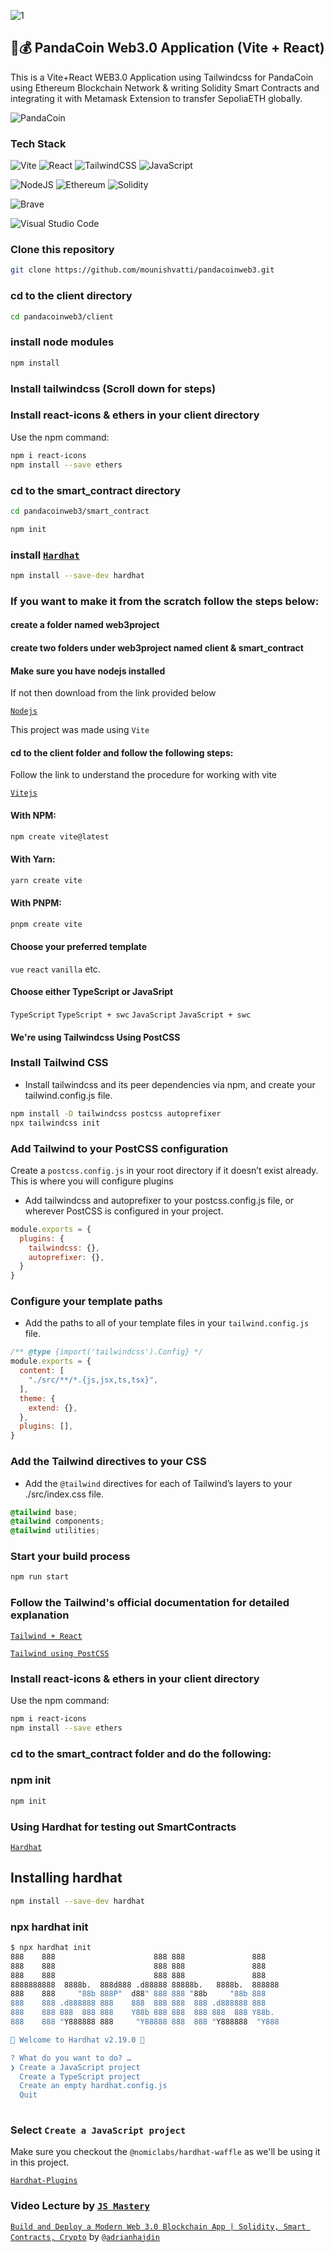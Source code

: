 ![1](https://github.com/mounishvatti/pandacoinweb3/assets/76279858/34fa4cd1-35a1-4bf3-93b0-8082faa6308f)

## 🐼💰 PandaCoin Web3.0 Application (Vite + React)

This is a Vite+React WEB3.0 Application using Tailwindcss for PandaCoin using Ethereum Blockchain Network &amp; writing Solidity Smart Contracts and integrating it with Metamask Extension to transfer SepoliaETH globally.

![PandaCoin](client/src/assets/website.png)

### Tech Stack

![Vite](https://img.shields.io/badge/vite-%23646CFF.svg?style=for-the-badge&logo=vite&logoColor=white) ![React](https://img.shields.io/badge/react-%2320232a.svg?style=for-the-badge&logo=react&logoColor=%2361DAFB) ![TailwindCSS](https://img.shields.io/badge/tailwindcss-%2338B2AC.svg?style=for-the-badge&logo=tailwind-css&logoColor=white) ![JavaScript](https://img.shields.io/badge/javascript-%23323330.svg?style=for-the-badge&logo=javascript&logoColor=%23F7DF1E)

![NodeJS](https://img.shields.io/badge/node.js-6DA55F?style=for-the-badge&logo=node.js&logoColor=white) ![Ethereum](https://img.shields.io/badge/Ethereum-3C3C3D?style=for-the-badge&logo=Ethereum&logoColor=white) ![Solidity](https://img.shields.io/badge/Solidity-%23363636.svg?style=for-the-badge&logo=solidity&logoColor=white) 

![Brave](https://img.shields.io/badge/Brave-FB542B?style=for-the-badge&logo=Brave&logoColor=white)

![Visual Studio Code](https://img.shields.io/badge/Visual%20Studio%20Code-0078d7.svg?style=for-the-badge&logo=visual-studio-code&logoColor=white)

### Clone this repository

```bash
git clone https://github.com/mounishvatti/pandacoinweb3.git
```

### cd to the client directory

```bash
cd pandacoinweb3/client
```
### install node modules

```bash
npm install
```

### Install tailwindcss (Scroll down for steps)

### Install react-icons & ethers in your client directory 

Use the npm command:

```bash
npm i react-icons
npm install --save ethers
``` 

### cd to the smart_contract directory

```bash
cd pandacoinweb3/smart_contract
```

```bash
npm init
```

### install [`Hardhat`](https://hardhat.org/hardhat-runner/docs/getting-started)

```bash
npm install --save-dev hardhat
```

### If you want to make it from the scratch follow the steps below:

#### create a folder named web3project

#### create two folders under web3project named client & smart_contract

#### Make sure you have nodejs installed
If not then download from the link provided below

[`Nodejs`](https://nodejs.org/en/download/)

This project was made using `Vite`

#### cd to the client folder and follow the following steps:

Follow the link to understand the procedure for working with vite

[`Vitejs`](https://vitejs.dev/guide/)

#### With NPM:

```bash
npm create vite@latest
```

#### With Yarn:

```bash
yarn create vite
```

#### With PNPM:
```bash
pnpm create vite
```

#### Choose your preferred template

`vue` `react` `vanilla` etc.

#### Choose either TypeScript or JavaSript

`TypeScript`
`TypeScript + swc`
`JavaScript`
`JavaScript + swc`

#### We're using Tailwindcss Using PostCSS

### Install Tailwind CSS

- Install tailwindcss and its peer dependencies via npm, and create your tailwind.config.js file.

```bash
npm install -D tailwindcss postcss autoprefixer
npx tailwindcss init
```

### Add Tailwind to your PostCSS configuration
Create a `postcss.config.js` in your root directory if it doesn’t exist already. This is where you will configure plugins
- Add tailwindcss and autoprefixer to your postcss.config.js file, or wherever PostCSS is configured in your project.

```js
module.exports = {
  plugins: {
    tailwindcss: {},
    autoprefixer: {},
  }
}
```
### Configure your template paths

- Add the paths to all of your template files in your `tailwind.config.js` file.

```js
/** @type {import('tailwindcss').Config} */
module.exports = {
  content: [
    "./src/**/*.{js,jsx,ts,tsx}",
  ],
  theme: {
    extend: {},
  },
  plugins: [],
}
```

### Add the Tailwind directives to your CSS

- Add the `@tailwind` directives for each of Tailwind’s layers to your ./src/index.css file.

```css
@tailwind base;
@tailwind components;
@tailwind utilities;
```

### Start your build process

```bash
npm run start
```

### Follow the Tailwind's official documentation for detailed explanation

[`Tailwind + React`](https://tailwindcss.com/docs/guides/create-react-app)

[`Tailwind using PostCSS`](https://tailwindcss.com/docs/installation/using-postcss)

### Install react-icons & ethers in your client directory 

Use the npm command:

```bash
npm i react-icons
npm install --save ethers
```

### cd to the smart_contract folder and do the following:

### npm init

```bash
npm init
```

### Using Hardhat for testing out SmartContracts

[`Hardhat`](https://hardhat.org/hardhat-runner/docs/getting-started)

## Installing hardhat

```bash
npm install --save-dev hardhat
```

### npx hardhat init

```bash
$ npx hardhat init
888    888                      888 888               888
888    888                      888 888               888
888    888                      888 888               888
8888888888  8888b.  888d888 .d88888 88888b.   8888b.  888888
888    888     "88b 888P"  d88" 888 888 "88b     "88b 888
888    888 .d888888 888    888  888 888  888 .d888888 888
888    888 888  888 888    Y88b 888 888  888 888  888 Y88b.
888    888 "Y888888 888     "Y88888 888  888 "Y888888  "Y888

👷 Welcome to Hardhat v2.19.0 👷‍

? What do you want to do? …
❯ Create a JavaScript project
  Create a TypeScript project
  Create an empty hardhat.config.js
  Quit
  
```

### Select `Create a JavaScript project`

Make sure you checkout the `@nomiclabs/hardhat-waffle` as we'll be using it in this project.

[`Hardhat-Plugins`](https://hardhat.org/hardhat-runner/plugins)

### Video Lecture by [`JS Mastery`](https://www.youtube.com/@javascriptmastery)
[`Build and Deploy a Modern Web 3.0 Blockchain App | Solidity, Smart Contracts, Crypto`](https://youtu.be/Wn_Kb3MR_cU?si=GP6AewHbyVxhR2kw) by [`@adrianhajdin`](https://github.com/adrianhajdin) 




